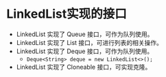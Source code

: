 # LinkedList实现的接口
- LinkedList 实现了 Queue 接口，可作为队列使用。
- LinkedList 实现了 List 接口，可进行列表的相关操作。
- LinkedList 实现了 Deque 接口，可作为队列使用。
	- `Deque<String> deque = new LinkedList<>();`
- LinkedList 实现了 Cloneable 接口，可实现克隆。
